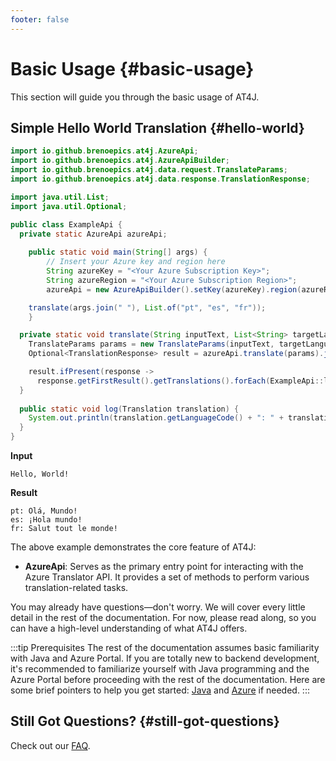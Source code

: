 ```yaml
---
footer: false
---
```


# Basic Usage {#basic-usage}

This section will guide you through the basic usage of AT4J.

## Simple Hello World Translation {#hello-world}
```java
import io.github.brenoepics.at4j.AzureApi;
import io.github.brenoepics.at4j.AzureApiBuilder;
import io.github.brenoepics.at4j.data.request.TranslateParams;
import io.github.brenoepics.at4j.data.response.TranslationResponse;

import java.util.List;
import java.util.Optional;

public class ExampleApi {
  private static AzureApi azureApi;
  
	public static void main(String[] args) {
		// Insert your Azure key and region here
		String azureKey = "<Your Azure Subscription Key>";
		String azureRegion = "<Your Azure Subscription Region>";
		azureApi = new AzureApiBuilder().setKey(azureKey).region(azureRegion).build();

    translate(args.join(" "), List.of("pt", "es", "fr"));
	}

  private static void translate(String inputText, List<String> targetLanguages) {
    TranslateParams params = new TranslateParams(inputText, targetLanguages);
    Optional<TranslationResponse> result = azureApi.translate(params).join();

    result.ifPresent(response ->
      response.getFirstResult().getTranslations().forEach(ExampleApi::log));
  }
  
  public static void log(Translation translation) {
    System.out.println(translation.getLanguageCode() + ": " + translation.getText());
  }
}
```

**Input**
```console
Hello, World!
```

**Result**

```console
pt: Olá, Mundo!
es: ¡Hola mundo!
fr: Salut tout le monde!
```

The above example demonstrates the core feature of AT4J:

- **AzureApi**: Serves as the primary entry point for interacting with the Azure Translator API. It provides a set of methods to perform various translation-related tasks.

You may already have questions—don't worry.
We will cover every little detail in the rest of the documentation.
For now, please read along, so you can have a high-level understanding of what AT4J offers.

:::tip Prerequisites
The rest of the documentation assumes basic familiarity with Java and Azure Portal.
If you are totally new to backend development,
it's recommended
to familiarize yourself with Java programming and the Azure Portal before proceeding with the rest of the documentation.
Here are some brief pointers to help you get started:
[Java](https://www.tutorialspoint.com/java/index.htm) and [Azure](https://azure.microsoft.com/en-us/get-started) if needed.
:::

## Still Got Questions? {#still-got-questions}

Check out our [FAQ](/about/faq).
